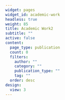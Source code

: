 ```yaml
---
widget: pages
widget_id: academic-work
headless: true
weight: 85
title: Academic Work2
subtitle: ""
active: false
content:
  page_type: publication
  count: 0
  filters:
    author: ""
    category: ""
    publication_type: ""
    tag: ""
  order: desc
design:
  view: 3
---
```

